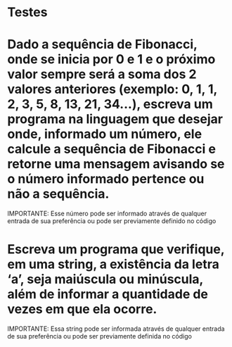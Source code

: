# Testes
<h1>Dado a sequência de Fibonacci, onde se inicia por 0 e 1 e o próximo valor sempre será a soma dos 2 valores anteriores (exemplo: 0, 1, 1, 2, 3, 5, 8, 13, 21, 34...), escreva um programa na linguagem que desejar onde, informado um número, ele calcule a sequência de Fibonacci e retorne uma mensagem avisando se o número informado pertence ou não a sequência. </h1>
<p> IMPORTANTE: Esse número pode ser informado através de qualquer entrada de sua preferência ou pode ser previamente definido no código </p>



<h1> Escreva um programa que verifique, em uma string, a existência da letra ‘a’, seja maiúscula ou minúscula, além de informar a quantidade de vezes em que ela ocorre. </h1>
<p> IMPORTANTE: Essa string pode ser informada através de qualquer entrada de sua preferência ou pode ser previamente definida no código </p>
